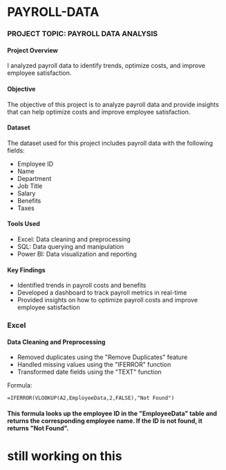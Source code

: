 # PAYROLL-DATA

### PROJECT TOPIC: PAYROLL DATA ANALYSIS

#### Project Overview
I analyzed payroll data to identify trends, optimize costs, and improve employee satisfaction.

#### Objective
The objective of this project is to analyze payroll data and provide insights that can help optimize costs and improve employee satisfaction.

#### Dataset
The dataset used for this project includes payroll data with the following fields:

- Employee ID
- Name
- Department
- Job Title
- Salary
- Benefits
- Taxes

#### Tools Used
- Excel: Data cleaning and preprocessing
- SQL: Data querying and manipulation
- Power BI: Data visualization and reporting


#### Key Findings
- Identified trends in payroll costs and benefits
- Developed a dashboard to track payroll metrics in real-time
- Provided insights on how to optimize payroll costs and improve employee satisfaction

### Excel
#### Data Cleaning and Preprocessing
- Removed duplicates using the "Remove Duplicates" feature
- Handled missing values using the "IFERROR" function
- Transformed date fields using the "TEXT" function

Formula:

`=IFERROR(VLOOKUP(A2,EmployeeData,2,FALSE),"Not Found")`

#### This formula looks up the employee ID in the "EmployeeData" table and returns the corresponding employee name. If the ID is not found, it returns "Not Found".

# still working on this
